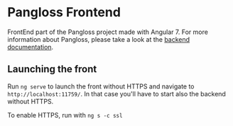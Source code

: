 # Pangloss Frontend

FrontEnd part of the Pangloss project made with Angular 7.
For more information about Pangloss, please take a look at the [backend documentation](https://gitlab.com/crafts-records/owasp-pangloss/pangloss-backend-java-springboot1).

## Launching the front

Run `ng serve` to launch the front without HTTPS and navigate to `http://localhost:11759/`. In that case you'll have to start also the backend without HTTPS.

To enable HTTPS, run with `ng s -c ssl`
